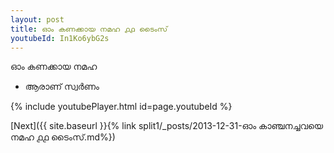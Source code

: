 ```yaml
---
layout: post
title: ഓം കണക്കായ നമഹ ൧൧ ടൈംസ്
youtubeId: In1Ko6ybG2s
---
```

 
 
 ഓം കണക്കായ നമഹ 
 
 -  ആരാണ് സ്വർണം 
 
  
 
  
 
 
 
 
 
 


{% include youtubePlayer.html id=page.youtubeId %}
 
[Next]({{ site.baseurl }}{% link  split1/_posts/2013-12-31-ഓം കാഞ്ചനച്ചവയെ നമഹ ൧൧ ടൈംസ്.md%})
 
